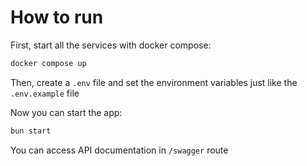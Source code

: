 # How to run

First, start all the services with docker compose:

```bash
docker compose up
```

Then, create a `.env` file and set the environment variables just like the `.env.example` file

Now you can start the app:

```bash
bun start
```

You can access API documentation in `/swagger` route
